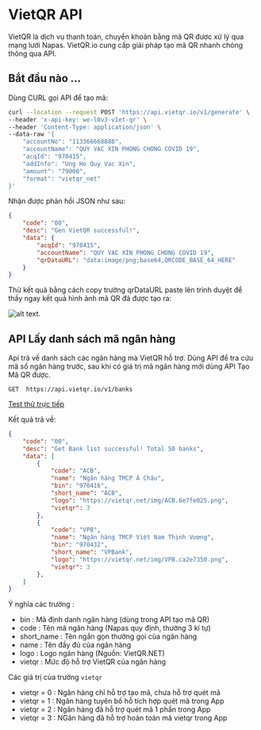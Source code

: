 # VietQR API

VietQR là dịch vụ thanh toán, chuyển khoản bằng mã QR được xử lý qua mạng lưới Napas. 
VietQR.io cung cấp giải pháp tạo mã QR nhanh chóng thông qua API.

## Bắt đầu nào ...

Dùng CURL gọi API để tạo mã: 
```bash
curl --location --request POST 'https://api.vietqr.io/v1/generate' \
--header 'x-api-key: we-l0v3-v1et-qr' \
--header 'Content-Type: application/json' \
--data-raw '{
    "accountNo": "113366668888",
    "accountName": "QUY VAC XIN PHONG CHONG COVID 19",
    "acqId": "970415",
    "addInfo": "Ung Ho Quy Vac Xin",
    "amount": "79000",
    "format": "vietqr_net"
}'
```
Nhận được phản hồi JSON như sau: 
```json
{
    "code": "00",
    "desc": "Gen VietQR successful!",
    "data": {
        "acqId": "970415",
        "accountName": "QUY VAC XIN PHONG CHONG COVID 19",
        "qrDataURL": "data:image/png;base64,QRCODE_BASE_64_HERE"
    }
}
```
Thử kết quả bằng cách copy trường qrDataURL paste lên trình duyệt để thấy ngay kết quả hình ảnh mã QR đã được tạo ra: 


![alt text](https://gblobscdn.gitbook.com/assets%2F-McEokkaiaWK1lEl6XEh%2F-McGaExfH3lKGWKR6SRe%2F-McGdISM7lFY68WEi86l%2Fvietqr-io-api-gen-qr-code.png?alt=media&token=20211139-88ba-429a-a31d-f7d703f139a5).

## API Lấy danh sách mã ngân hàng
Api trả về danh sách các ngân hàng mà VietQR hỗ trợ. Dùng API để tra cứu mã số ngân hàng trước, sau khi có giá trị mã ngân hàng mới dùng API Tạo Mã QR được.
```
GET  https://api.vietqr.io/v1/banks
```
[Test thử trực tiếp](https://api.vietqr.io/v1/banks)

Kết quả trả về: 
```json
{
    "code": "00",
    "desc": "Get Bank list successful! Total 50 banks",
    "data": [
        {
            "code": "ACB",
            "name": "Ngân hàng TMCP Á Châu",
            "bin": "970416",
            "short_name": "ACB",
            "logo": "https://vietqr.net/img/ACB.6e7fe025.png",
            "vietqr": 3
        },
        {
            "code": "VPB",
            "name": "Ngân hàng TMCP Việt Nam Thịnh Vượng",
            "bin": "970432",
            "short_name": "VPBank",
            "logo": "https://vietqr.net/img/VPB.ca2e7350.png",
            "vietqr": 3
        },
    ]
}
```

Ý nghĩa các trường : 
- bin : Mã định danh ngân hàng (dùng trong API tạo mã QR)
- code : Tên mã ngân hàng (Napas quy định, thường 3 kí tự)
- short_name : Tên ngắn gọn thường gọi của ngân hàng
- name : Tên đầy đủ của ngân hàng
- logo : Logo ngân hàng (Nguồn: VietQR.NET)
- vietqr : Mức độ hỗ trợ VietQR của ngân hàng

Các giá trị của trường `vietqr`
- vietqr = 0 : Ngân hàng chỉ hỗ trợ tạo mã, chưa hỗ trợ  quét mã
- vietqr = 1 : Ngân hàng tuyên bố hỗ tích hợp quét mã trong App
- vietqr = 2 : Ngân hàng đã hỗ trợ quét mã 1 phần trong App
- vietqr = 3 : NGân hàng đã hỗ trợ hoàn toàn mã vietqr trong App
